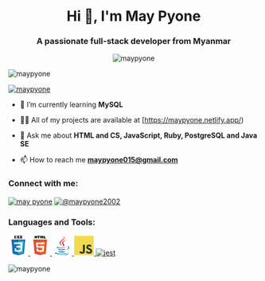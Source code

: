 <h1 align="center">Hi 👋, I'm May Pyone</h1>
<h3 align="center">A passionate full-stack developer from Myanmar</h3>
<p align="center"><img src="https://media.tenor.com/S59bPkT0pqcAAAAC/programming.gif" alt="maypyone" /> </p>
<p align="left"> <img src="https://komarev.com/ghpvc/?username=maypyone&label=Profile%20views&color=0e75b6&style=flat" alt="maypyone" /> </p>

<p align="left"> <a href="https://github.com/ryo-ma/github-profile-trophy"><img src="https://github-profile-trophy.vercel.app/?username=maypyone" alt="maypyone" /></a> </p>

- 🌱 I’m currently learning **MySQL**

- 👨‍💻 All of my projects are available at [https://maypyone.netlify.app/)

- 💬 Ask me about **HTML and CS, JavaScript, Ruby, PostgreSQL and  Java SE**

- 📫 How to reach me **maypyone015@gmail.com**

<h3 align="left">Connect with me:</h3>
<p align="left">
<a href="https://www.linkedin.com/in/may-pyone-9439961a3/" target="blank"><img align="center" src="https://raw.githubusercontent.com/rahuldkjain/github-profile-readme-generator/master/src/images/icons/Social/linked-in-alt.svg" alt="may pyone" height="30" width="40" /></a>
<a href="https://www.hackerrank.com/maypyone2002?hr_r=1" target="blank"><img align="center" src="https://raw.githubusercontent.com/rahuldkjain/github-profile-readme-generator/master/src/images/icons/Social/hackerrank.svg" alt="@maypyone2002" height="30" width="40" /></a>
</p>

<h3 align="left">Languages and Tools:</h3>
<p align="left"> <a href="https://www.w3schools.com/css/" target="_blank" rel="noreferrer"> <img src="https://raw.githubusercontent.com/devicons/devicon/master/icons/css3/css3-original-wordmark.svg" alt="css3" width="40" height="40"/> </a> <a href="https://www.w3.org/html/" target="_blank" rel="noreferrer"> <img src="https://raw.githubusercontent.com/devicons/devicon/master/icons/html5/html5-original-wordmark.svg" alt="html5" width="40" height="40"/> </a> <a href="https://www.java.com" target="_blank" rel="noreferrer"> <img src="https://raw.githubusercontent.com/devicons/devicon/master/icons/java/java-original.svg" alt="java" width="40" height="40"/> </a> <a href="https://developer.mozilla.org/en-US/docs/Web/JavaScript" target="_blank" rel="noreferrer"> <img src="https://raw.githubusercontent.com/devicons/devicon/master/icons/javascript/javascript-original.svg" alt="javascript" width="40" height="40"/> </a> <a href="https://jestjs.io" target="_blank" rel="noreferrer"> <img src="https://www.vectorlogo.zone/logos/jestjsio/jestjsio-icon.svg" alt="jest" width="40" height="40"/> </a> </p>

<p><img align="center" src="https://github-readme-stats.vercel.app/api/top-langs?username=maypyone&show_icons=true&locale=en&layout=compact" alt="maypyone" /></p>
